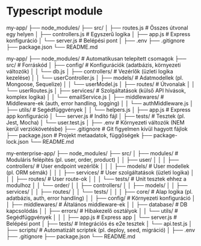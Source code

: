 
# Typescript module
my-app/
├── node_modules/
├── src/
│   ├── routes.js        # Összes útvonal egy helyen
│   ├── controllers.js   # Egyszerű logika
│   ├── app.js           # Express konfiguráció
│   └── server.js        # Belépési pont
│
├── .env
├── .gitignore
├── package.json
└── README.md

my-app/
├── node_modules/          # Automatikusan telepített csomagok
├── src/                   # Forráskód
│   ├── config/            # Konfigurációk (adatbázis, környezeti változók)
│   │   └── db.js
│   ├── controllers/       # Vezérlők (üzleti logika kezelése)
│   │   └── userController.js
│   ├── models/            # Adatmodellek (pl. Mongoose, Sequelize)
│   │   └── userModel.js
│   ├── routes/            # Útvonalak
│   │   └── userRoutes.js
│   ├── services/          # Szolgáltatások (külső API hívások, komplex logika)
│   │   └── emailService.js
│   ├── middlewares/       # Middleware-ek (auth, error handling, logging)
│   │   └── authMiddleware.js
│   ├── utils/             # Segédfüggvények
│   │   └── helpers.js
│   ├── app.js             # Express app konfiguráció
│   └── server.js          # Indító fájl
│
├── tests/                 # Tesztek (pl. Jest, Mocha)
│   └── user.test.js
│
├── .env                   # Környezeti változók (NEM kerül verziókövetésbe)
├── .gitignore             # Git figyelmen kívül hagyott fájlok
├── package.json           # Projekt metaadatok, függőségek
├── package-lock.json
└── README.md

my-enterprise-app/
├── node_modules/
├── src/
│   ├── modules/                      # Moduláris felépítés (pl. user, order, product)
│   │   ├── user/
│   │   │   ├── controllers/          # User endpoint vezérlők
│   │   │   ├── models/               # User modellek (pl. ORM sémák)
│   │   │   ├── services/             # User szolgáltatások (üzleti logika)
│   │   │   ├── routes/               # User route-ok
│   │   │   └── tests/                # Unit tesztek ehhez a modulhoz
│   │   └── order/
│   │       ├── controllers/
│   │       ├── models/
│   │       ├── services/
│   │       ├── routes/
│   │       └── tests/
│   │
│   ├── core/                         # Alap logika (pl. adatbázis, auth, error handling)
│   │   ├── config/                   # Környezeti konfiguráció
│   │   ├── middlewares/              # Általános middleware-ek
│   │   ├── database/                 # DB kapcsolódás
│   │   ├── errors/                   # Hibakezelő osztályok
│   │   └── utils/                    # Segédfüggvények
│   │
│   ├── app.js                        # Express app
│   └── server.js                     # Belépési pont
│
├── tests/                            # Integrációs és e2e tesztek
│   └── api.test.js
│
├── scripts/                          # Automatizált scriptek (pl. deploy, seed, migráció)
│
├── .env
├── .gitignore
├── package.json
└── README.md
